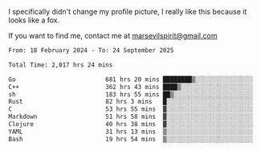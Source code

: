 I specifically didn't change my profile picture, I really like this because it looks like a fox.

If you want to find me, contact me at marsevilspirit@gmail.com

<!--START_SECTION:waka-->

```txt
From: 18 February 2024 - To: 24 September 2025

Total Time: 2,017 hrs 24 mins

Go                         681 hrs 20 mins ████████▒░░░░░░░░░░░░░░░░   33.77 %
C++                        362 hrs 43 mins ████▒░░░░░░░░░░░░░░░░░░░░   17.98 %
sh                         183 hrs 55 mins ██▒░░░░░░░░░░░░░░░░░░░░░░   09.12 %
Rust                       82 hrs 3 mins   █░░░░░░░░░░░░░░░░░░░░░░░░   04.07 %
C                          53 hrs 55 mins  ▓░░░░░░░░░░░░░░░░░░░░░░░░   02.67 %
Markdown                   51 hrs 58 mins  ▓░░░░░░░░░░░░░░░░░░░░░░░░   02.58 %
Clojure                    40 hrs 38 mins  ▓░░░░░░░░░░░░░░░░░░░░░░░░   02.01 %
YAML                       31 hrs 13 mins  ▒░░░░░░░░░░░░░░░░░░░░░░░░   01.55 %
Bash                       19 hrs 54 mins  ▒░░░░░░░░░░░░░░░░░░░░░░░░   00.99 %
```

<!--END_SECTION:waka-->
